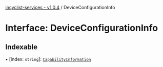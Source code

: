 [incyclist-services - v1.0.4](../README.md) / DeviceConfigurationInfo

# Interface: DeviceConfigurationInfo

## Indexable

▪ [index: `string`]: [`CapabilityInformation`](CapabilityInformation.md)
